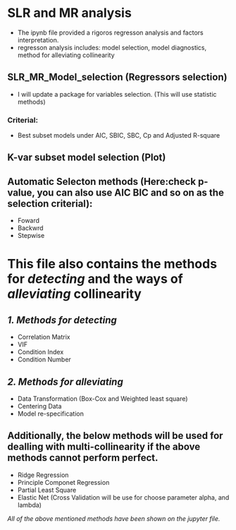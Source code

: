 # SLR and MR analysis
* The ipynb file provided a rigoros regresson analysis and factors interpretation.
* regresson analysis includes: model selection, model diagnostics, method for alleviating collinearity

## SLR_MR_Model_selection (Regressors selection)
* I will update a package for variables selection. (This will use statistic methods)

### Criterial:
* Best subset models under AIC, SBIC, SBC, Cp and Adjusted R-square

## K-var subset model selection (Plot)

## Automatic Selecton methods (Here:check p-value, you can also use AIC BIC and so on as the selection criterial):
* Foward
* Backwrd
* Stepwise

# This file also contains the methods for *detecting* and the ways of *alleviating* collinearity
## *1. Methods for detecting*
* Correlation Matrix
* VIF
* Condition Index
* Condition Number

## *2. Methods for alleviating*
* Data Transformation (Box-Cox and Weighted least square)
* Centering Data
* Model re-specification
  
## Additionally, the below methods will be used for dealling with multi-collinearity if the above methods cannot perform perfect.
* Ridge Regression
* Principle Componet Regression
* Partial Least Square
* Elastic Net (Cross Validation will be use for choose parameter alpha, and lambda)

*All of the above mentioned methods have been shown on the jupyter file.*
